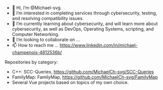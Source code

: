 - 👋 Hi, I’m @Michael-svg.
- 👀 I’m interested in completing services through cybersecurity, testing, and resolving compatibility issues.
- 🌱 I’m currently learning about cybersecurity, and will learn more about cybersecurity, as well as DevOps, Operating Systems, scripting, and Computer Networking.
- 💞️ I’m looking to collaborate on ...
- 📫 How to reach me ... https://www.linkedin.com/in/michael-champenois-4812536b/

Repositories by category:
- C++: SCC-Queries, 
  https://github.com/MichaelCh-svg/SCC-Queries
- FamilyMap: FamilyMap,
  https://github.com/MichaelCh-svg/FamilyMap
- Several Vue projects based on topics of my own choice.

<!---
MichaelCh-svg/MichaelCh-svg is a ✨ special ✨ repository because its `README.md` (this file) appears on your GitHub profile.
You can click the Preview link to take a look at your changes.
--->
